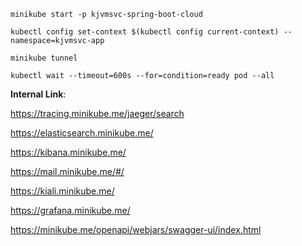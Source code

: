 ```
minikube start -p kjvmsvc-spring-boot-cloud
```

```
kubectl config set-context $(kubectl config current-context) --namespace=kjvmsvc-app
```

```
minikube tunnel
```

```
kubectl wait --timeout=600s --for=condition=ready pod --all
```


**Internal Link**:

https://tracing.minikube.me/jaeger/search

https://elasticsearch.minikube.me/

https://kibana.minikube.me/

https://mail.minikube.me/#/

https://kiali.minikube.me/

https://grafana.minikube.me/

https://minikube.me/openapi/webjars/swagger-ui/index.html
